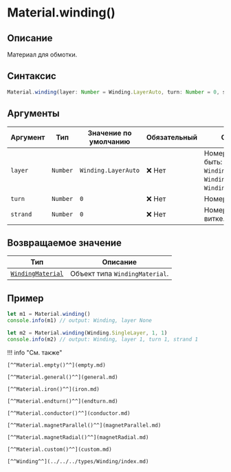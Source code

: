 # Material.winding()

## Описание
Материал для обмотки.

## Синтаксис
```javascript
Material.winding(layer: Number = Winding.LayerAuto, turn: Number = 0, strand: Number = 0) -> WindingMaterial
``` 

## Аргументы

| Аргумент   | Тип    | Значение по умолчанию | Обязательный | Описание                                                                 |
|-----------|--------|------------------------|--------------|--------------------------------------------------------------------------|
| `layer`   | `Number` | `Winding.LayerAuto`                      | ❌ Нет        | Номер слоя. Может быть: `Winding.LayerAuto`, `Winding.LayerSingle`, `Winding.LayerDouble`. |
| `turn`    | `Number` | `0`                      | ❌ Нет        | Номер витка.                                                            |
| `strand`  | `Number` | `0`                      | ❌ Нет        | Номер провода в витке.                                                  |

## Возвращаемое значение

| Тип                                      | Описание                                  |
|------------------------------------------|-------------------------------------------|
| [`WindingMaterial`](./../../../types/materials/WindingMaterial/index.md) | Объект типа `WindingMaterial`. |

## Пример
``` javascript linenums="1"
let m1 = Material.winding()
console.info(m1) // output: Winding, layer None

let m2 = Material.winding(Winding.SingleLayer, 1, 1)
console.info(m2) // output: Winding, layer 1, turn 1, strand 1
``` 

!!! info "См. также"

    [^^Material.empty()^^](empty.md)

    [^^Material.general()^^](general.md)

    [^^Material.iron()^^](iron.md)

    [^^Material.endturn()^^](endturn.md)

    [^^Material.conductor()^^](conductor.md)

    [^^Material.magnetParallel()^^](magnetParallel.md)

    [^^Material.magnetRadial()^^](magnetRadial.md)
    
    [^^Material.custom()^^](custom.md)

    [^^Winding^^](../../../types/Winding/index.md)
